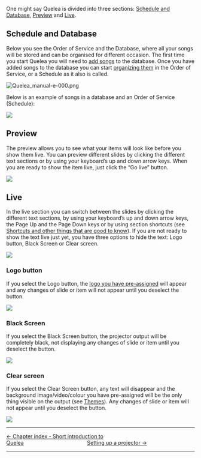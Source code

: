 One might say Quelea is divided into three sections: [Schedule and
Database](#schedule-and-database "Schedule and Database"),
[Preview](#preview "Preview") and [Live](#live "Live").

## Schedule and Database

Below you see the Order of Service and the Database, where all your
songs will be stored and can be organised for different occasion. The
first time you start Quelea you will need to [add
songs](Adding_items_to_Order_of_Service#adding-a-song "Adding items to Order of Service") to the
database. Once you have added songs to the database you can start
[organizing
them](Adding_items_to_Order_of_Service#organizing-a-schedule "Adding items to Order of Service")
in the Order of Service, or a Schedule as it also is called.

![Quelea_manual-e-000.png](Quelea_manual-e-000.png
"Quelea_manual-e-000.png")

Below is an example of songs in a database and an Order of Service
(Schedule):

![](Quelea_manual-e-001.png)

## Preview

The preview allows you to see what your items will look like before you
show them live. You can preview different slides by clicking the
different text sections or by using your keyboard’s up and down arrow
keys. When you are ready to show the item live, just click the “Go live”
button.

![](Quelea_manual-e-002.png)

## Live

In the live section you can switch between the slides by clicking the
different text sections, by using your keyboard’s up and down arrow
keys, the Page Up and the Page Down keys or by using section shortcuts
(see [Shortcuts and other things that are good to
know](Shortcuts_and_other_things_that_are_good_to_know "Shortcuts and other things that are good to know")). If
you are not ready to show the text live just yet, you have three options
to hide the text: Logo button, Black Screen or Clear screen.

![](Quelea_manual-e-003.png)

### Logo button

If you select the Logo button, the [logo you have
pre-assigned](Logo "Logo") will appear and any changes of slide or
item will not appear until you deselect the button.

![](Quelea_manual-e-004.png)

### Black Screen

If you select the Black Screen button, the projector output will be
completely black, not displaying any changes of slide or item until you
deselect the button.

![](Quelea_manual-e-005.png)

### Clear screen

If you select the Clear Screen button, any text will disappear and the
background image/video/colour you have pre-assigned will be the only
thing visible on the output (see [Themes](Themes "Themes")). Any
changes of slide or item will not appear until you deselect the button.

![](Quelea_manual-e-006.png)

-----



[← Chapter index - Short introduction to
Quelea](Short_introduction_to_Quelea "Short introduction to Quelea")&nbsp;&nbsp;&nbsp;&nbsp;&nbsp;&nbsp;&nbsp;&nbsp;&nbsp;&nbsp;&nbsp;&nbsp;&nbsp;&nbsp;&nbsp;&nbsp;&nbsp;&nbsp;&nbsp;&nbsp;&nbsp;&nbsp;&nbsp;&nbsp;&nbsp;&nbsp;&nbsp;&nbsp;&nbsp;&nbsp;&nbsp;&nbsp;&nbsp;&nbsp;&nbsp;&nbsp;&nbsp;&nbsp;&nbsp;&nbsp;&nbsp;&nbsp;&nbsp;[Setting
up a projector →](Setting_up_a_projector "Setting up a projector")

---
